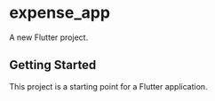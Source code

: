 # expense_app

A new Flutter project.

## Getting Started

This project is a starting point for a Flutter application.
